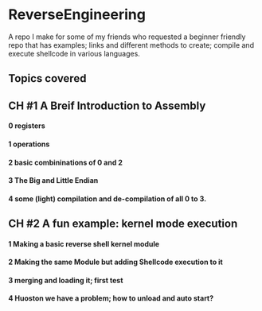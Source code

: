 # ReverseEngineering
A repo I make for some of my friends who requested a beginner friendly repo that has examples; links and different methods to create; compile and execute shellcode in various languages.


## Topics covered

## CH #1 A Breif Introduction to Assembly
#### 0 registers
#### 1 operations
#### 2 basic combininations of 0 and 2
#### 3 The Big and Little Endian
#### 4 some (light) compilation and de-compilation of all 0 to 3.


## CH #2 A fun example: kernel mode execution
#### 1 Making a basic reverse shell kernel module
#### 2 Making the same Module but adding Shellcode execution to it
#### 3 merging and loading it; first test
#### 4 Huoston we have a problem; how to unload and auto start?
